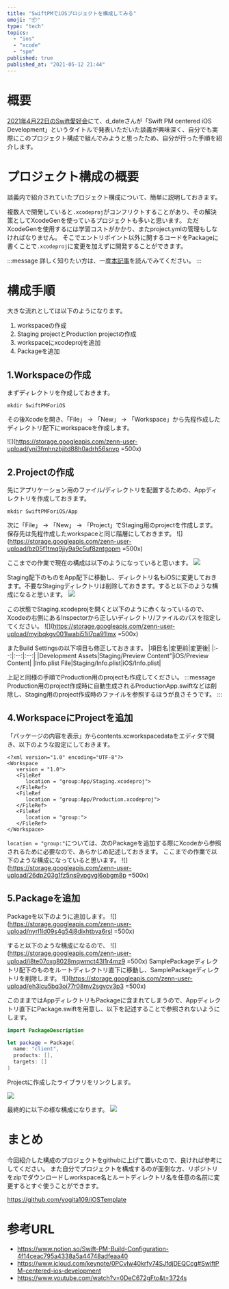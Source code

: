 ```yaml
---
title: "SwiftPMでiOSプロジェクトを構成してみる"
emoji: "📦"
type: "tech"
topics:
  - "ios"
  - "xcode"
  - "spm"
published: true
published_at: "2021-05-12 21:44"
---
```


# 概要
[2021年4月22日のSwift愛好会](https://love-swift.connpass.com/event/209864/)にて、d_dateさんが「Swift PM centered iOS Development」というタイトルで発表いただいた談義が興味深く、自分でも実際にこのプロジェクト構成で組んでみようと思ったため、自分が行った手順を紹介します。

# プロジェクト構成の概要
談義内で紹介されていたプロジェクト構成について、簡単に説明しておきます。

複数人で開発していると`.xcodeproj`がコンフリクトすることがあり、その解決策としてXcodeGenを使っているプロジェクトも多いと思います。
ただXcodeGenを使用するには学習コストがかかり、またproject.ymlの管理もしなければなりません。
そこでエントリポイント以外に関するコードをPackageに書くことで`.xcodeproj`に変更を加えずに開発することができます。

:::message
詳しく知りたい方は、一度[本記事](https://www.notion.so/Swift-PM-Build-Configuration-4f14ceac795a4338a5a44748adfeaa40)を読んでみてください。
:::

# 構成手順
大きな流れとしては以下のようになります。
1. workspaceの作成
2. Staging projectとProduction projectの作成
3. workspaceにxcodeprojを追加
4. Packageを追加

## 1.Workspaceの作成
まずディレクトリを作成しておきます。
```
mkdir SwiftPMForiOS 
```
その後Xcodeを開き、「File」 -> 「New」 -> 「Workspace」から先程作成したディレクトリ配下にworkspaceを作成します。

![](https://storage.googleapis.com/zenn-user-upload/yni3fmhnzbjitd88h0adrh56snvp =500x)

## 2.Projectの作成
先にアプリケーション用のファイル/ディレクトリを配置するための、Appディレクトリを作成しておきます。
```
mkdir SwiftPMForiOS/App
```
次に「File」 -> 「New」 -> 「Project」でStaging用のprojectを作成します。
保存先は先程作成したworkspaceと同じ階層にしておきます。
![](https://storage.googleapis.com/zenn-user-upload/bz05f1tmq9jiy9a9c5uf8zntgopm =500x)

ここまでの作業で現在の構成は以下のようになっていると思います。
![](https://storage.googleapis.com/zenn-user-upload/xbrtcbsapx51ga3xo18i0rarcpq2)

Staging配下のものをApp配下に移動し、ディレクトリ名もiOSに変更しておきます。不要なStagingディレクトリは削除しておきます。すると以下のような構成になると思います。
![](https://storage.googleapis.com/zenn-user-upload/dthv8gr6ss6q5n7onf7gi3vrj1bw)

この状態でStaging.xcodeprojを開くと以下のように赤くなっているので、Xcodeの右側にあるInspectorから正しいディレクトリ/ファイルのパスを指定してください。
![](https://storage.googleapis.com/zenn-user-upload/myibqkgv001lwabi51il7pa91lmx =500x)

またBuild Settingsの以下項目も修正しておきます。
|項目名|変更前|変更後|
|:--:|:--:|:--:|
|Development Assets|Staging/Preview Content"|iOS/Preview Content|
|Info.plist File|Staging/Info.plist|iOS/Info.plist|

上記と同様の手順でProduction用のprojectも作成してください。
:::message
Production用のproject作成時に自動生成されるProductionApp.swiftなどは削除し、Staging用のproject作成時のファイルを参照するほうが良さそうです。
:::

## 4.WorkspaceにProjectを追加
「パッケージの内容を表示」からcontents.xcworkspacedataをエディタで開き、以下のような設定にしておきます。
```
<?xml version="1.0" encoding="UTF-8"?>
<Workspace
   version = "1.0">
   <FileRef
      location = "group:App/Staging.xcodeproj">
   </FileRef>
   <FileRef
      location = "group:App/Production.xcodeproj">
   </FileRef>
   <FileRef
      location = "group:">
   </FileRef>
</Workspace>
```
`location = "group:"`については、次のPackageを追加する際にXcodeから参照されるために必要なので、あらかじめ記述しておきます。
ここまでの作業で以下のような構成になっていると思います。
![](https://storage.googleapis.com/zenn-user-upload/26dp203g1fz5ns9vpgvgl6obgm8p =500x)

## 5.Packageを追加
Packageを以下のように追加します。
![](https://storage.googleapis.com/zenn-user-upload/nyrl1ld09s4g54j8dixhtbva6rsl =500x)

すると以下のような構成になるので、
![](https://storage.googleapis.com/zenn-user-upload/i8te07oxg8028mqwmct43l1r4mz9 =500x)
SamplePackageディレクトリ配下のものをルートディレクトリ直下に移動し、SamplePackageディレクトリを削除します。
![](https://storage.googleapis.com/zenn-user-upload/eh3lcu5bq3oi77r08mv2sgvcv3p3 =500x)

このままではAppディレクトリもPackageに含まれてしまうので、Appディレクトリ直下にPackage.swiftを用意し、以下を記述することで参照されないようにします。
```swift
import PackageDescription

let package = Package(
  name: "client",
  products: [],
  targets: []
)
```

Projectに作成したライブラリをリンクします。

![](https://storage.googleapis.com/zenn-user-upload/95gyojz04smuzw4nlsew2jg4nmfj)

最終的に以下の様な構成になります。
![](https://storage.googleapis.com/zenn-user-upload/51kgtry7qmqvor25je2h6tygu7tj)

# まとめ
今回紹介した構成のプロジェクトをgithubに上げて置いたので、良ければ参考にしてください。
また自分でプロジェクトを構成するのが面倒な方、リポジトリをzipでダウンロードしworkspace名とルートディレクトリ名を任意の名前に変更するとすぐ使うことができます。

https://github.com/yogita109/iOSTemplate

# 参考URL
- https://www.notion.so/Swift-PM-Build-Configuration-4f14ceac795a4338a5a44748adfeaa40
- https://www.icloud.com/keynote/0PCvIw40krfy74SJfdjDEQCcg#SwiftPM-centered-ios-development
- https://www.youtube.com/watch?v=0DeC672gFto&t=3724s
